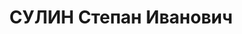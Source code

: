 ---
title: СУЛИН Степан Иванович
description: 'Род. в 1897, Челябинская обл., Уфалейский р-н, п. Нижний Уфа-лей, русский.
  Проживал: Свердловская обл., Полевской р-н, п. Северского завода. Се-верский металлургический
  завод, мартеновский цех, рабочий.

  Арестован 15.10.1936. Приговор: 04.05.1937 – 8 лет ИТЛ.'
---